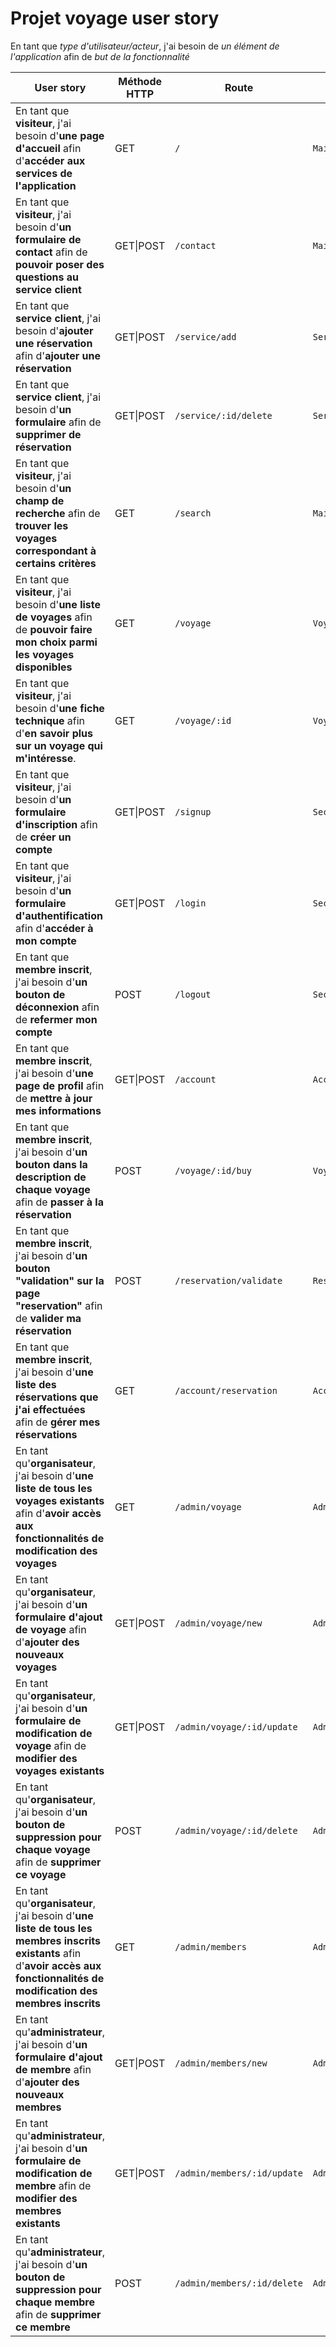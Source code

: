 # Projet voyage user story

En tant que _type d'utilisateur/acteur_, j'ai besoin de _un élément de l'application_ afin de _but
de la fonctionnalité_

| User story | Méthode HTTP | Route | Contrôleur | Méthode |
| --- | --- | --- | --- | --- |
| En tant que **visiteur**, j'ai besoin d'**une page d'accueil** afin d'**accéder aux services de l'application** | GET | `/` | `MainController` | `index` |
| En tant que **visiteur**, j'ai besoin d'**un formulaire de contact** afin de **pouvoir poser des questions au service client** | GET\|POST | `/contact` | `MainController` | `contact` |
| En tant que **service client**, j'ai besoin d'**ajouter une réservation** afin d'**ajouter une réservation** | GET\|POST | `/service/add` | `ServiceClientController` | `contact` |
| En tant que **service client**, j'ai besoin d'**un formulaire** afin de **supprimer de réservation** | GET\|POST | `/service/:id/delete` | `ServiceClientController` | `contact` |
| En tant que **visiteur**, j'ai besoin d'**un champ de recherche** afin de **trouver les voyages correspondant à certains critères** | GET | `/search` | `MainController` | `search` |
| En tant que **visiteur**, j'ai besoin d'**une liste de voyages** afin de **pouvoir faire mon choix parmi les voyages disponibles** | GET | `/voyage` | `VoyageController` | `index` |
| En tant que **visiteur**, j'ai besoin d'**une fiche technique** afin d'**en savoir plus sur un voyage qui m'intéresse**. | GET | `/voyage/:id` | `VoyageController` | `show` |
| En tant que **visiteur**, j'ai besoin d'**un formulaire d'inscription** afin de **créer un compte** | GET\|POST | `/signup` | `SecurityContoller` | `signup` |
| En tant que **visiteur**, j'ai besoin d'**un formulaire d'authentification** afin d'**accéder à mon compte** | GET\|POST | `/login` | `SecurityController` | `login` |
| En tant que **membre inscrit**, j'ai besoin d'**un bouton de déconnexion** afin de **refermer mon compte** | POST | `/logout` | `SecurityController` | `logout` |
| En tant que **membre inscrit**, j'ai besoin d'**une page de profil** afin de **mettre à jour mes informations** | GET\|POST | `/account` | `AccountController` | `index` |
| En tant que **membre inscrit**, j'ai besoin d'**un bouton dans la description de chaque voyage** afin de **passer à la réservation** | POST | `/voyage/:id/buy` | `VoyageController` | `buy` |
| En tant que **membre inscrit**, j'ai besoin d'**un bouton "validation" sur la page "reservation"** afin de **valider ma réservation** | POST | `/reservation/validate` | `ReservationController` | `validate` |
| En tant que **membre inscrit**, j'ai besoin d'**une liste des réservations que j'ai effectuées** afin de **gérer mes réservations** | GET | `/account/reservation` | `AccountController` | `reservation` |
| En tant qu'**organisateur**, j'ai besoin d'**une liste de tous les voyages existants** afin d'**avoir accès aux fonctionnalités de modification des voyages** | GET | `/admin/voyage` | `Admin\MainController` | `voyage` |
| En tant qu'**organisateur**, j'ai besoin d'**un formulaire d'ajout de voyage** afin d'**ajouter des nouveaux voyages** | GET\|POST | `/admin/voyage/new` | `Admin\VoyageController` | `new` |
| En tant qu'**organisateur**, j'ai besoin d'**un formulaire de modification de voyage** afin de **modifier des voyages existants** | GET\|POST | `/admin/voyage/:id/update` | `Admin\VoyageController` | `update` |
| En tant qu'**organisateur**, j'ai besoin d'**un bouton de suppression pour chaque voyage** afin de **supprimer ce voyage** | POST | `/admin/voyage/:id/delete` | `Admin\VoyageController` | `delete` |
| En tant qu'**organisateur**, j'ai besoin d'**une liste de tous les membres inscrits existants** afin d'**avoir accès aux fonctionnalités de modification des membres inscrits** | GET | `/admin/members` | `Admin\MainController` | `members` |
| En tant qu'**administrateur**, j'ai besoin d'**un formulaire d'ajout de membre** afin d'**ajouter des nouveaux membres** | GET\|POST | `/admin/members/new` | `Admin\VoyageController` | `new` |
| En tant qu'**administrateur**, j'ai besoin d'**un formulaire de modification de membre** afin de **modifier des membres existants** | GET\|POST | `/admin/members/:id/update` | `Admin\VoyageController` | `update` |
| En tant qu'**administrateur**, j'ai besoin d'**un bouton de suppression pour chaque membre** afin de **supprimer ce membre** | POST | `/admin/members/:id/delete` | `Admin\VoyageController` | `delete` |
